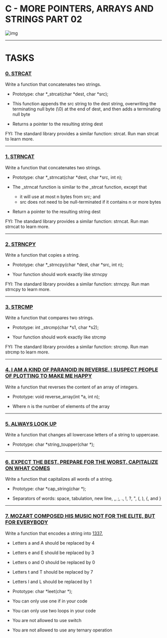 # C - MORE POINTERS, ARRAYS AND STRINGS PART 02

![img](https://cdn.educba.com/academy/wp-content/uploads/2020/03/Function-Pointer-in-C.jpg)

--------------------------

# TASKS

### [0. STRCAT](https://github.com/MathieuMorel62/holbertonschool-low_level_programming/blob/master/pointers_arrays_strings_part_02/0-strcat.c)

Write a function that concatenates two strings.

 - Prototype: char *_strcat(char *dest, char *src);
 
 - This function appends the src string to the dest string, overwriting the terminating null byte (\0) at the end of dest, and then adds a terminating null byte
 
 - Returns a pointer to the resulting string dest

FYI: The standard library provides a similar function: strcat. Run man strcat to learn more.

------------------------------

### [1. STRNCAT](https://github.com/MathieuMorel62/holbertonschool-low_level_programming/blob/master/pointers_arrays_strings_part_02/1-strncat.c)

Write a function that concatenates two strings.

 - Prototype: char *_strncat(char *dest, char *src, int n);
 
 - The _strncat function is similar to the _strcat function, except that
   - it will use at most n bytes from src; and
   - src does not need to be null-terminated if it contains n or more bytes
   
 - Return a pointer to the resulting string dest

FYI: The standard library provides a similar function: strncat. Run man strncat to learn more.

--------------------------------------

### [2. STRNCPY](https://github.com/MathieuMorel62/holbertonschool-low_level_programming/blob/master/pointers_arrays_strings_part_02/2-strncpy.c)

Write a function that copies a string.

 - Prototype: char *_strncpy(char *dest, char *src, int n);

 - Your function should work exactly like strncpy

FYI: The standard library provides a similar function: strncpy. Run man strncpy to learn more.

-------------------------------------

### [3. STRCMP](https://github.com/MathieuMorel62/holbertonschool-low_level_programming/blob/master/pointers_arrays_strings_part_02/3-strcmp.c)

Write a function that compares two strings.

 - Prototype: int _strcmp(char *s1, char *s2);

 - Your function should work exactly like strcmp

FYI: The standard library provides a similar function: strcmp. Run man strcmp to learn more.

------------------------------------

### [4. I AM A KIND OF PARANOID IN REVERSE. I SUSPECT PEOPLE OF PLOTTING TO MAKE ME HAPPY](https://github.com/MathieuMorel62/holbertonschool-low_level_programming/blob/master/pointers_arrays_strings_part_02/4-rev_array.c)

Write a function that reverses the content of an array of integers.

 - Prototype: void reverse_array(int *a, int n);

 - Where n is the number of elements of the array

-----------------------------------

### [5. ALWAYS LOOK UP](https://github.com/MathieuMorel62/holbertonschool-low_level_programming/blob/master/pointers_arrays_strings_part_02/5-string_toupper.c)

Write a function that changes all lowercase letters of a string to uppercase.

 - Prototype: char *string_toupper(char *);

--------------------------------------

### [6. EXPECT THE BEST. PREPARE FOR THE WORST. CAPITALIZE ON WHAT COMES](https://github.com/MathieuMorel62/holbertonschool-low_level_programming/blob/master/pointers_arrays_strings_part_02/6-cap_string.c)

Write a function that capitalizes all words of a string.

 - Prototype: char *cap_string(char *);

 - Separators of words: space, tabulation, new line, ,, ;, ., !, ?, ", (, ), {, and }

---------------------------------------

### [7. MOZART COMPOSED HIS MUSIC NOT FOR THE ELITE, BUT FOR EVERYBODY](https://github.com/MathieuMorel62/holbertonschool-low_level_programming/blob/master/pointers_arrays_strings_part_02/7-leet.c)

Write a function that encodes a string into [1337.](https://intranet.hbtn.io/rltoken/UkxNyYU117IdftA9XxsVyQ)

 - Letters a and A should be replaced by 4

 - Letters e and E should be replaced by 3

 - Letters o and O should be replaced by 0

 - Letters t and T should be replaced by 7

 - Letters l and L should be replaced by 1

 - Prototype: char *leet(char *);

 - You can only use one if in your code

 - You can only use two loops in your code

 - You are not allowed to use switch

 - You are not allowed to use any ternary operation
